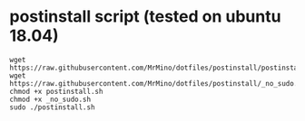 # postinstall script (tested on ubuntu 18.04)
    wget https://raw.githubusercontent.com/MrMino/dotfiles/postinstall/postinstall.sh
    wget https://raw.githubusercontent.com/MrMino/dotfiles/postinstall/_no_sudo.sh
    chmod +x postinstall.sh
    chmod +x _no_sudo.sh
    sudo ./postinstall.sh
